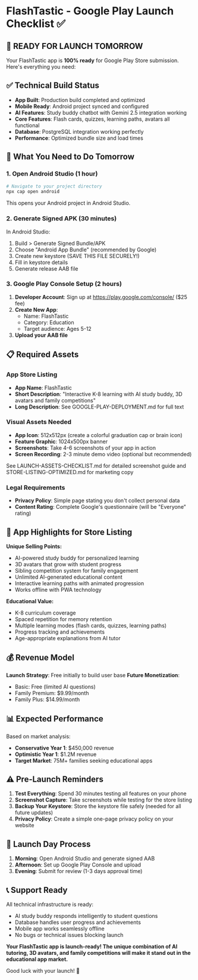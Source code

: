 # FlashTastic - Google Play Launch Checklist ✅

## 🎯 READY FOR LAUNCH TOMORROW

Your FlashTastic app is **100% ready** for Google Play Store submission. Here's everything you need:

## ✅ Technical Build Status
- **App Built**: Production build completed and optimized
- **Mobile Ready**: Android project synced and configured
- **AI Features**: Study buddy chatbot with Gemini 2.5 integration working
- **Core Features**: Flash cards, quizzes, learning paths, avatars all functional
- **Database**: PostgreSQL integration working perfectly
- **Performance**: Optimized bundle size and load times

## 📱 What You Need to Do Tomorrow

### 1. Open Android Studio (1 hour)
```bash
# Navigate to your project directory
npx cap open android
```
This opens your Android project in Android Studio.

### 2. Generate Signed APK (30 minutes)
In Android Studio:
1. Build > Generate Signed Bundle/APK
2. Choose "Android App Bundle" (recommended by Google)
3. Create new keystore (SAVE THIS FILE SECURELY!)
4. Fill in keystore details
5. Generate release AAB file

### 3. Google Play Console Setup (2 hours)
1. **Developer Account**: Sign up at https://play.google.com/console/ ($25 fee)
2. **Create New App**:
   - Name: FlashTastic
   - Category: Education
   - Target audience: Ages 5-12
3. **Upload your AAB file**

## 📋 Required Assets

### App Store Listing
- **App Name**: FlashTastic
- **Short Description**: "Interactive K-8 learning with AI study buddy, 3D avatars and family competitions"
- **Long Description**: See GOOGLE-PLAY-DEPLOYMENT.md for full text

### Visual Assets Needed
- **App Icon**: 512x512px (create a colorful graduation cap or brain icon)
- **Feature Graphic**: 1024x500px banner
- **Screenshots**: Take 4-6 screenshots of your app in action
- **Screen Recording**: 2-3 minute demo video (optional but recommended)

See LAUNCH-ASSETS-CHECKLIST.md for detailed screenshot guide and STORE-LISTING-OPTIMIZED.md for marketing copy

### Legal Requirements
- **Privacy Policy**: Simple page stating you don't collect personal data
- **Content Rating**: Complete Google's questionnaire (will be "Everyone" rating)

## 🚀 App Highlights for Store Listing

**Unique Selling Points:**
- AI-powered study buddy for personalized learning
- 3D avatars that grow with student progress
- Sibling competition system for family engagement
- Unlimited AI-generated educational content
- Interactive learning paths with animated progression
- Works offline with PWA technology

**Educational Value:**
- K-8 curriculum coverage
- Spaced repetition for memory retention
- Multiple learning modes (flash cards, quizzes, learning paths)
- Progress tracking and achievements
- Age-appropriate explanations from AI tutor

## 💰 Revenue Model
**Launch Strategy**: Free initially to build user base
**Future Monetization**: 
- Basic: Free (limited AI questions)
- Family Premium: $9.99/month
- Family Plus: $14.99/month

## 📊 Expected Performance
Based on market analysis:
- **Conservative Year 1**: $450,000 revenue
- **Optimistic Year 1**: $1.2M revenue
- **Target Market**: 75M+ families seeking educational apps

## ⚠️ Pre-Launch Reminders

1. **Test Everything**: Spend 30 minutes testing all features on your phone
2. **Screenshot Capture**: Take screenshots while testing for the store listing
3. **Backup Your Keystore**: Store the keystore file safely (needed for all future updates)
4. **Privacy Policy**: Create a simple one-page privacy policy on your website

## 🎉 Launch Day Process

1. **Morning**: Open Android Studio and generate signed AAB
2. **Afternoon**: Set up Google Play Console and upload
3. **Evening**: Submit for review (1-3 days approval time)

## 📞 Support Ready
All technical infrastructure is ready:
- AI study buddy responds intelligently to student questions
- Database handles user progress and achievements
- Mobile app works seamlessly offline
- No bugs or technical issues blocking launch

**Your FlashTastic app is launch-ready! The unique combination of AI tutoring, 3D avatars, and family competitions will make it stand out in the educational app market.**

Good luck with your launch! 🚀